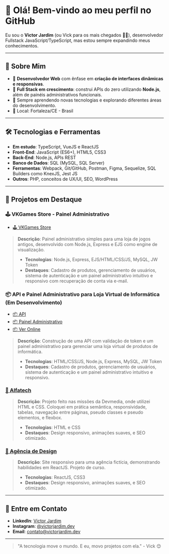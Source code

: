# 👋 Olá! Bem-vindo ao meu perfil no GitHub

Eu sou o **Victor Jardim** (ou Vick para os mais chegados 👨‍💻), desenvolvedor Fullstack JavaScript/TypeScript, mas estou sempre expandindo meus conhecimentos.

---

## 🚀 Sobre Mim

- 🎯 **Desenvolvedor Web** com ênfase em **criação de interfaces dinâmicas e responsivas**.
- 🔄 **Full Stack em crescimento**: construi APIs do zero utilizando **Node.js**, além de painéis administrativos funcionais.
- 🌱 Sempre aprendendo novas tecnologias e explorando diferentes áreas do desenvolvimento.
- 📍 Local: Fortaleza/CE - Brasil

---

## 🛠️ Tecnologias e Ferramentas
- **Em estudo**: TypeScript, VueJS e ReactJS
- **Front-End**: JavaScript (ES6+), HTML5, CSS3
- **Back-End**: Node.js, APIs REST
- **Banco de Dados**: SQL (MySQL, SQL Server)
- **Ferramentas**: Webpack, Git/GitHub, Postman, Figma, Sequelize, SQL Builders como KnexJS, Jest JS
- **Outros**: PHP, conceitos de UX/UI, SEO, WordPress

---

## 🌟 Projetos em Destaque

### 🕹️ VKGames Store - Painel Administrativo
- [🕹️ VKGames Store ](https://github.com/victorjardim-dev/vkgames)
> **Descrição**: Painel administrativo simples para uma loja de jogos antigos, desenvolvido com Node.js, Express e EJS como engine de visualização. 
> - **Tecnologias**: Node.js, Express, EJS/HTML/CSS/JS, MySQL, JW Token
> - **Destaques**: Cadastro de produtos, gerenciamento de usuários, sistema de autenticação e um painel administrativo intuitivo e responsivo com recuperação de conta via e-mail.

### 📦 API e Painel Administrativo para Loja Virtual de Informática (Em Desenvolvimento)
 - [📦 API ](https://github.com/victorjardim-dev/vkodebyte-api)
 - [📦 Painel Administrativo](https://github.com/victorjardim-dev/vkodebyte-admin)
 - [📦 Ver Online](https://victorjardim.dev/meus-projetos/vkodebyte/)
 > **Descrição**: Construção de uma API com validação de token e um painel administrativo para gerenciar uma loja virtual de produtos de informática. 
 > - **Tecnologias**: HTML/CSS/JS, Node.js, Express, MySQL, JW Token
 > - **Destaques**: Cadastro de produtos, gerenciamento de usuários, sistema de autenticação e um painel administrativo intuitivo e responsivo.

### [🎨 Alfatech](https://github.com/victorjardim-dev/alfatech)
> **Descrição**: Projeto feito nas missões da Devmedia, onde utilizei HTML e CSS. Coloquei em prática semântica, responsividade, tabelas, navegação entre páginas, pseudo classes e pseudo elementos, e flexbox.
> - **Tecnologias**: HTML e CSS
> - **Destaques**: Design responsivo, animações suaves, e SEO otimizado.

### [🎨 Agência de Design](https://github.com/victorjardim-dev/agencia-design)
> **Descrição**: Site responsivo para uma agência fictícia, demonstrando habilidades em ReactJS. Projeto de curso.
> - **Tecnologias**: ReactJS, CSS3
> - **Destaques**: Design responsivo, animações suaves, e SEO otimizado.

---

## 📢 Entre em Contato

- **LinkedIn**: [Victor Jardim](https://linkedin.com/in/victorjardimdev)
- **Instagram**: [@victorjardim.dev](https://www.instagram.com/victorjardim.dev/)
- **Email**: contato@victorjardim.dev

---

> "A tecnologia move o mundo. E eu, movo projetos com ela." - Vick 😊
